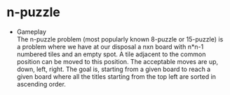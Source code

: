 # n-puzzle

* Gameplay<br/>
The n-puzzle problem (most popularly known 8-puzzle or 15-puzzle) is a problem where we have at our disposal a nxn board with n*n-1 numbered tiles and an empty spot. A tile adjacent to the common position can be moved to this position. The acceptable moves are up, down, left, right. The goal is, starting from a given board to reach a given board where all the titles starting from the top left are sorted in ascending order. 
